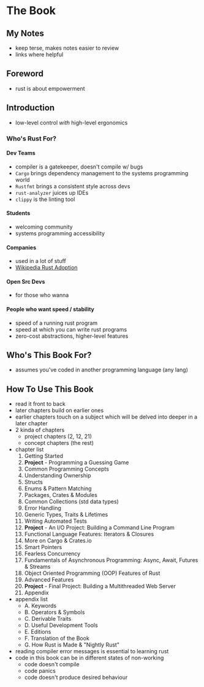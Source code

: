 # The Book
## My Notes
- keep terse, makes notes easier to review
- links where helpful

## Foreword
- rust is about empowerment

## Introduction
- low-level control *with* high-level ergonomics

### Who's Rust For?
#### Dev Teams
- compiler is a gatekeeper, doesn't compile w/ bugs
- `Cargo` brings dependency management to the systems programming world
- `Rustfmt` brings a consistent style across devs
- `rust-analyzer` juices up IDEs
- `clippy` is the linting tool

#### Students
- welcoming community
- systems programming accessibility

#### Companies
- used in a lot of stuff
- [Wikipedia Rust Adoption](https://en.wikipedia.org/wiki/Rust_(programming_language)#Adoption)

#### Open Src Devs
- for those who wanna

#### People who want speed / stability
- speed of a running rust program
- speed at which you can write rust programs
- zero-cost abstractions, higher-level features

## Who's This Book For?
- assumes you've coded in another programming language (any lang)

## How To Use This Book
- read it front to back
- later chapters build on earlier ones
- earlier chapters touch on a subject which will be delved into deeper in a later chapter
- 2 kinda of chapters
  - project chapters (2, 12, 21)
  - concept chapters (the rest)
- chapter list
  1.  Getting Started
  2.  **Project** - Programming a Guessing Game
  3.  Common Programming Concepts
  4.  Understanding Ownership
  5.  Structs
  6.  Enums & Pattern Matching
  7.  Packages, Crates & Modules
  8.  Common Collections (std data types)
  9.  Error Handling
  10. Generic Types, Traits & Lifetimes
  11. Writing Automated Tests
  12. **Project** - An I/O Project: Building a Command Line Program
  13. Functional Language Features: Iterators & Closures
  14. More on Cargo & Crates.io
  15. Smart Pointers
  16. Fearless Concurrency
  17. Fundamentals of Asynchronous Programming: Async, Await, Futures & Streams
  18. Object Oriented Programming (OOP) Features of Rust
  19. Advanced Features
  20. **Project** - Final Project: Building a Multithreaded Web Server
  21. Appendix
- appendix list
  - A. Keywords
  - B. Operators & Symbols
  - C. Derivable Traits
  - D. Useful Development Tools
  - E. Editions
  - F. Translation of the Book
  - G. How Rust is Made & "Nightly Rust"
- reading compiler error messages is essential to learning rust
- code in this book can be in different states of non-working
  - code doesn't compile
  - code panics
  - code doesn't produce desired behaviour
